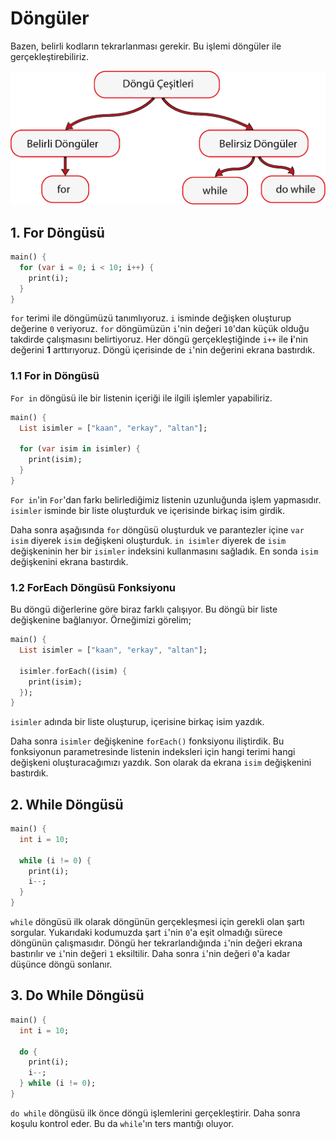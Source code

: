 # Döngüler

Bazen, belirli kodların tekrarlanması gerekir. Bu işlemi döngüler ile gerçekleştirebiliriz. 

![D&#xF6;ng&#xFC; &#xC7;e&#x15F;itleri &#x15E;emas&#x131;](../.gitbook/assets/loops.png)

## 1. For Döngüsü

```dart
main() {
  for (var i = 0; i < 10; i++) {
    print(i);
  }
}
```

`for` terimi ile döngümüzü tanımlıyoruz. `i` isminde değişken oluşturup değerine `0` veriyoruz. `for` döngümüzün `i`'nin değeri `10`'dan küçük olduğu takdirde çalışmasını belirtiyoruz. Her döngü gerçekleştiğinde `i++` ile **i**'nin değerini **1** arttırıyoruz. Döngü içerisinde de `i`'nin değerini ekrana bastırdık.

### 1.1 For in Döngüsü

`For in` döngüsü ile bir listenin içeriği ile ilgili işlemler yapabiliriz.

```dart
main() {
  List isimler = ["kaan", "erkay", "altan"];

  for (var isim in isimler) {
    print(isim);
  }
}
```

`For in`'in `For`'dan farkı belirlediğimiz listenin uzunluğunda işlem yapmasıdır. `isimler` isminde bir liste oluşturduk ve içerisinde birkaç isim girdik.

Daha sonra aşağısında `for` döngüsü oluşturduk ve parantezler içine `var isim` diyerek `isim` değişkeni oluşturduk. `in isimler` diyerek de `isim` değişkeninin her bir `isimler` indeksini kullanmasını sağladık. En sonda `isim` değişkenini ekrana bastırdık.

### 1.2 ForEach Döngüsü Fonksiyonu

Bu döngü diğerlerine göre biraz farklı çalışıyor. Bu döngü bir liste değişkenine bağlanıyor. Örneğimizi görelim;

```dart
main() {
  List isimler = ["kaan", "erkay", "altan"];

  isimler.forEach((isim) {
    print(isim);
  });
}
```

`isimler` adında bir liste oluşturup, içerisine birkaç isim yazdık.

Daha sonra `isimler` değişkenine `forEach()` fonksiyonu iliştirdik. Bu fonksiyonun parametresinde listenin indeksleri için hangi terimi hangi değişkeni oluşturacağımızı yazdık. Son olarak da ekrana `isim` değişkenini bastırdık.

## 2. While Döngüsü

```dart
main() {
  int i = 10;

  while (i != 0) {
    print(i);
    i--;
  }
}
```

`while` döngüsü ilk olarak döngünün gerçekleşmesi için gerekli olan şartı sorgular. Yukarıdaki kodumuzda şart `i`'nin `0`'a eşit olmadığı sürece döngünün çalışmasıdır. Döngü her tekrarlandığında `i`'nin değeri ekrana bastırılır ve `i`'nin değeri `1` eksiltilir. Daha sonra `i`'nin değeri `0`'a kadar düşünce döngü sonlanır.

## 3. Do While Döngüsü

```dart
main() {
  int i = 10;

  do {
    print(i);
    i--;
  } while (i != 0);
}
```

`do while` döngüsü ilk önce döngü işlemlerini gerçekleştirir. Daha sonra koşulu kontrol eder. Bu da `while`'ın ters mantığı oluyor.

